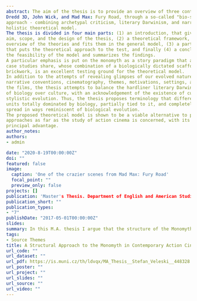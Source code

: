 ```yaml
---
abstract: The aim of the thesis is to provide an overview of three contemporary action films,
Dredd 3D, John Wick, and Mad Max: Fury Road, through a so-called "bio-structuralist"
approach - combining archetypal criticism, literary Darwinism, and narratology, into a unified,
holistic theoretical model.
The thesis is divided in four main parts: (1) an introduction, that gives a rationale for the
aim, scope, and the design of the thesis, (2) a theoretical framework, which provides both an
overview of the theories and fits them in the general model, (3) a part including the case studies,
that puts the theoretical approach to the test, and finally (4) a conclusion that gives a verdict on
the feasibility of the model and summarizes the findings.
A particular emphasis is put on the monomyth as a story paradigm that all the films in the
case studies share, whose combination of a biologically dictated scaffolding, and cultural
brickwork, is an excellent testing ground for the theoretical model.
In addition to the attempts of revealing glimpses of our evolved nature in the plots,
narrative conventions, cinematography, themes, motivations, settings, and character networks in
the films, the thesis attempts to balance the hardliner literary Darwinist stance of the dominance
of biology over culture, with an acknowledgement of the existence of cultural transmission and
stylistic evolution. Thus, the thesis proposes terminology that differentiates between cultural
units totally dominated by biology, partially tied to it, and completely independent of it, albeit
spread in ways reminiscent of biological evolution.
The proposed theoretical model is shown to be a viable alternative to post-structuralist
approaches as far as the study of action cinema is concerned, with its ample scope serving as its
principal advantage.
author_notes:
authors:
- admin

date: "2020-8-19T00:00:00Z"
doi: ""
featured: false
image:
  caption: 'One of the crazier scenes from Mad Max: Fury Road'
  focal_point: ""
  preview_only: false
projects: []
publication: 'Master's Thesis. Department of English and American Studies. Masaryk University.'
publication_short: ""
publication_types:
- "7"
publishDate: "2017-05-01T00:00:00Z"
slides: 
summary: In this M.A. thesis I argue that the structure of the Monomyth is to a large extent shaped by biocultural imperatives which make it inherently attractive and widespread in cultural production—-in this case contemporary action cinema.
tags:
- Source Themes
title: A Structural Approach to the Monomyth in Contemporary Action Cinema: Dredd, John Wick and Mad Max: Fury Road
url_code: ""
url_dataset: ""
url_pdf: https://is.muni.cz/th/ldvqx/MA_Thesis__Stefan_Veleski__448328.pdf
url_poster: ""
url_project: ""
url_slides: ""
url_source: ""
url_video: ""
---
```



